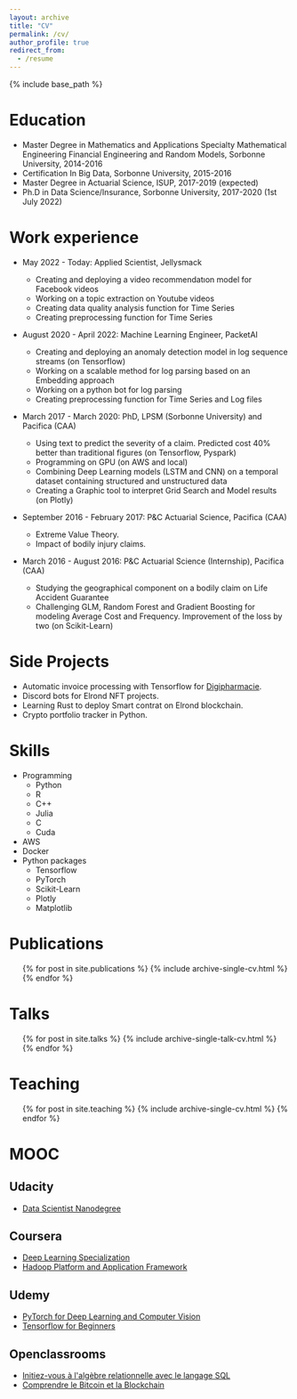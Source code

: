 ```yaml
---
layout: archive
title: "CV"
permalink: /cv/
author_profile: true
redirect_from:
  - /resume
---
```


{% include base_path %}

Education
======
* Master Degree in Mathematics and Applications Specialty Mathematical Engineering Financial Engineering and Random Models, Sorbonne University, 2014-2016
* Certification In Big Data, Sorbonne University, 2015-2016
* Master Degree in Actuarial Science, ISUP, 2017-2019 (expected)
* Ph.D in Data Science/Insurance, Sorbonne University, 2017-2020 (1st July 2022)

Work experience
======

* May 2022 - Today: Applied Scientist, Jellysmack
  * Creating and deploying a video recommendatıon model for Facebook videos 
  * Working on a topic extraction on Youtube videos
  * Creating data quality analysis function for Time Series 
  * Creating preprocessing function for Time Series 
  
* August 2020 - April 2022: Machine Learning Engineer, PacketAI
  * Creating and deploying an anomaly detection model in log sequence streams (on Tensorflow)
  * Working on a scalable method for log parsing based on an Embedding approach
  * Working on a python bot for log parsing
  * Creating preprocessing function for Time Series and Log files

* March 2017 - March 2020: PhD, LPSM (Sorbonne University) and Pacifica (CAA)
  * Using text to predict the severity of a claim. Predicted cost 40% better than traditional figures (on Tensorflow, Pyspark)
  * Programming on GPU (on AWS and local)
  * Combining Deep Learning models (LSTM and CNN) on a temporal
dataset containing structured and unstructured data
  * Creating a Graphic tool to interpret Grid Search and Model results (on Plotly)

* September 2016 - February 2017: P&C Actuarial Science, Pacifica (CAA)
    * Extreme Value Theory.
    * Impact of bodily injury claims.

* March 2016 - August 2016: P&C Actuarial Science (Internship), Pacifica (CAA)
    * Studying the geographical component on a bodily claim on Life Accident Guarantee
    * Challenging GLM, Random Forest and Gradient Boosting for modeling Average Cost and Frequency. Improvement of the loss by two (on Scikit-Learn)
  
  
Side Projects
======
* Automatic invoice processing with Tensorflow for [Digipharmacie](https://digipharmacie.fr/).
* Discord bots for Elrond NFT projects.
* Learning Rust to deploy Smart contrat on Elrond blockchain.
* Crypto portfolio tracker in Python.


Skills
======
* Programming
  * Python
  * R
  * C++
  * Julia
  * C
  * Cuda
* AWS
* Docker
* Python packages
  * Tensorflow
  * PyTorch
  * Scikit-Learn
  * Plotly
  * Matplotlib

Publications
======
  <ul>{% for post in site.publications %}
    {% include archive-single-cv.html %}
  {% endfor %}</ul>
  
Talks
======
  <ul>{% for post in site.talks %}
    {% include archive-single-talk-cv.html %}
  {% endfor %}</ul>
  
Teaching
======
  <ul>{% for post in site.teaching %}
    {% include archive-single-cv.html %}
  {% endfor %}</ul>

MOOC
======
## Udacity
* [Data Scientist Nanodegree](https://graduation.udacity.com/confirm/HHGQPUPG)

## Coursera
* [Deep Learning Specialization](https://www.coursera.org/account/accomplishments/specialization/certificate/M98KRXJEZRNF)
* [Hadoop Platform and Application Framework](https://www.coursera.org/account/accomplishments/certificate/MQE7L2Q6RDKU) 

## Udemy
* [PyTorch for Deep Learning and Computer Vision](https://www.udemy.com/certificate/UC-6c7ea17e-be0e-4674-9220-a470988013f7/)
* [Tensorflow for Beginners](https://www.udemy.com/certificate/UC-PR67BR2B/)

## Openclassrooms
* [Initiez-vous à l'algèbre relationnelle avec le langage SQL](https://openclassrooms.com/fr/course-certificates/4825173789)
* [Comprendre le Bitcoin et la Blockchain](https://openclassrooms.com/fr/course-certificates/7481543277)